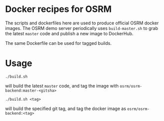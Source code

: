 # Docker recipes for OSRM

The scripts and dockerfiles here are used to produce official OSRM docker images.
The OSRM demo server periodically uses `build-master.sh` to grab the latest `master` code
and publish a new image to DockerHub.

The same Dockerfile can be used for tagged builds.

# Usage

```
./build.sh
```

will build the latest `master` code, and tag the image with `osrm/osrm-backend:master-<gitsha>`

```
./build.sh <tag>
```

will build the specified git tag, and tag the docker image as `osrm/osrm-backend:<tag>`
